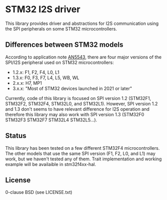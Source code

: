 # STM32 I2S driver

This library provides driver and abstractions for I2S communication using the
SPI peripherals on some STM32 microcontrollers.

## Differences between STM32 models

According to application note
[AN5543](https://www.st.com/resource/en/application_note/dm00725181-enhanced-methods-to-handle-spi-communication-on-stm32-devices-stmicroelectronics.pdf),
there are four major versions of the SPI/I2S peripheral used on STM32
microcontrollers:

* 1.2.x: F1, F2, F4, L0, L1
* 1.3.x: F0, F3, F7, L4, L5, WB, WL
* 2.x.x: H7, MP1
* 3.x.x: "Most of STM32 devices launched in 2021 or later"

Currently, code of this library is focused on SPI version 1.2 (STM32F1,
STM32F2, STM32F4, STM32L0, and STM32L1). However, SPI version 1.2 and 1.3 don't
seems to have relevant difference for I2S operation and therefore this library
may also work with SPI version 1.3 (STM32F0 STM32F3 STM32F7 STM32L4
STM32L5...).

## Status

This library has been tested on a few different STM32F4 microcontrollers. The
other models that use the same SPI version (F1, F2, L0, and L1) may work, but
we haven't tested any of them. Trait implementation and working example will be
availaible in stm32f4xx-hal.

## License

0-clause BSD (see LICENSE.txt)
